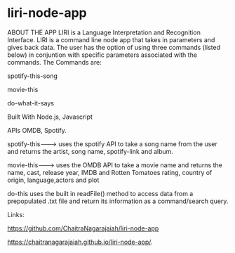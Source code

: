 # liri-node-app
ABOUT THE APP
LIRI is a Language Interpretation and Recognition Interface. LIRI is a command line node app that takes in parameters and gives back data. The user has the option of using three commands (listed below) in conjuntion with specific parameters associated with the commands. The Commands are:

spotify-this-song

movie-this

do-what-it-says

Built With Node.js, Javascript

APIs OMDB, Spotify.

spotify-this--->	uses the spotify API to take a song name from the user and returns the artist, song name, spotify-link and album.


movie-this--->	uses the OMDB API to take a movie name and returns the name, cast, release year, IMDB and Rotten Tomatoes rating, country of origin, language,actors and plot


do-this	uses the built in readFile() method to access data from a prepopulated .txt file and return its information as a command/search query.

Links:

https://github.com/ChaitraNagarajaiah/liri-node-app

https://chaitranagarajaiah.github.io/liri-node-app/.

